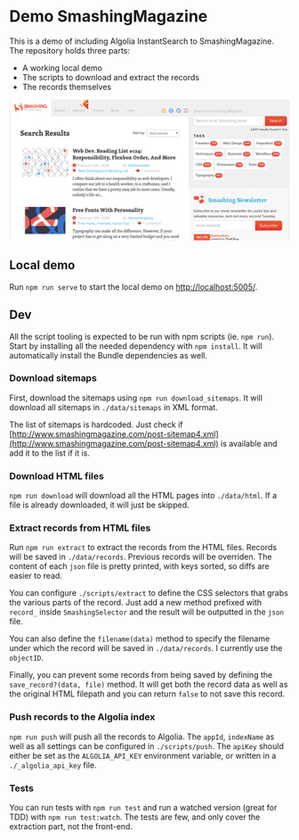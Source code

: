 # Demo SmashingMagazine

This is a demo of including Algolia InstantSearch to SmashingMagazine. The
repository holds three parts:

- A working local demo
- The scripts to download and extract the records
- The records themselves

![Screencast][1]

## Local demo

Run `npm run serve` to start the local demo on
[http://localhost:5005/](http://localhost:5005).

## Dev

All the script tooling is expected to be run with npm scripts (ie. `npm run`).
Start by installing all the needed dependency with `npm install`. It will
automatically install the Bundle dependencies as well.

### Download sitemaps

First, download the sitemaps using `npm run download_sitemaps`. It will download
all sitemaps in `./data/sitemaps` in XML format.

The list of sitemaps is hardcoded. Just check if
[http://www.smashingmagazine.com/post-sitemap4.xml](http://www.smashingmagazine.com/post-sitemap4.xml)
is available and add it to the list if it is.

### Download HTML files

`npm run download` will download all the HTML pages into `./data/html`. If
a file is already downloaded, it will just be skipped.

### Extract records from HTML files

Run `npm run extract` to extract the records from the HTML files. Records will
be saved in `./data/records`. Previous records will be overriden. The content of
each `json` file is pretty printed, with keys sorted, so diffs are easier to
read.

You can configure `./scripts/extract` to define the CSS selectors that grabs the
various parts of the record. Just add a new method prefixed with `record_`
inside `SmashingSelector` and the result will be outputted in the `json` file.

You can also define the `filename(data)` method to specify the filename under
which the record will be saved in `./data/records`. I currently use the
`objectID`.

Finally, you can prevent some records from being saved by defining the
`save_record?(data, file)` method. It will get both the record data as well as
the original HTML filepath and you can return `false` to not save this record.

### Push records to the Algolia index

`npm run push` will push all the records to Algolia. The `appId`, `indexName` as
well as all settings can be configured in `./scripts/push`. The `apiKey` should
either be set as the `ALGOLIA_API_KEY` environment variable, or written in
a `./_algolia_api_key` file.

### Tests

You can run tests with `npm run test` and run a watched version (great for TDD)
with `npm run test:watch`. The tests are few, and only cover the extraction
part, not the front-end.


[1]: ./screencast.gif
